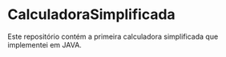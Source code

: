# CalculadoraSimplificada
Este repositório contém a primeira calculadora simplificada que implementei em JAVA.
